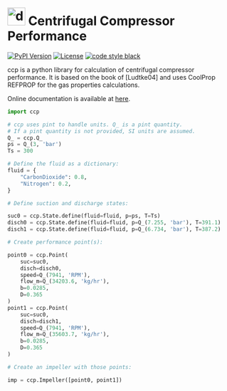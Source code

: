 # <img src="https://ccp-centrifugal-compressor-performance.readthedocs.io/en/latest/_static/ccp.png" alt="drawing" width="40"/> Centrifugal Compressor Performance

[![PyPI Version](https://img.shields.io/pypi/v/ccp-performance.svg)](https://pypi.org/project/ccp-performance/)
[![License](https://img.shields.io/pypi/l/ccp-performance.svg)](https://github.com/raphaeltimbo/ccp/blob/master/LICENSE)
[![code style black](https://img.shields.io/badge/code%20style-black-000000.svg)](https://github.com/psf/black)

ccp is a python library for calculation of centrifugal compressor performance. It is based on the book of [Ludtke04] and uses CoolProp REFPROP for the gas properties calculations.

Online documentation is available at [here](https://ccp-centrifugal-compressor-performance.readthedocs.io/en/latest/).

```python
import ccp

# ccp uses pint to handle units. Q_ is a pint quantity.
# If a pint quantity is not provided, SI units are assumed.
Q_ = ccp.Q_
ps = Q_(3, 'bar')
Ts = 300

# Define the fluid as a dictionary:
fluid = {
    "CarbonDioxide": 0.8,
    "Nitrogen": 0.2,
}

# Define suction and discharge states:

suc0 = ccp.State.define(fluid=fluid, p=ps, T=Ts)
disch0 = ccp.State.define(fluid=fluid, p=Q_(7.255, 'bar'), T=391.1)
disch1 = ccp.State.define(fluid=fluid, p=Q_(6.734, 'bar'), T=387.2)

# Create performance point(s):

point0 = ccp.Point(
    suc=suc0,
    disch=disch0,
    speed=Q_(7941, 'RPM'),
    flow_m=Q_(34203.6, 'kg/hr'),
    b=0.0285,
    D=0.365
)
point1 = ccp.Point(
    suc=suc0,
    disch=disch1,
    speed=Q_(7941, 'RPM'),
    flow_m=Q_(35603.7, 'kg/hr'),
    b=0.0285,
    D=0.365
)

# Create an impeller with those points:

imp = ccp.Impeller([point0, point1])
```